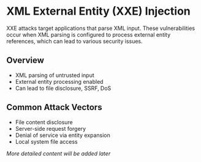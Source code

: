 # XML External Entity (XXE) Injection

XXE attacks target applications that parse XML input. These vulnerabilities occur when XML parsing is configured to process external entity references, which can lead to various security issues.

## Overview
- XML parsing of untrusted input
- External entity processing enabled
- Can lead to file disclosure, SSRF, DoS

## Common Attack Vectors
- File content disclosure
- Server-side request forgery
- Denial of service via entity expansion
- Local system file access

*More detailed content will be added later* 